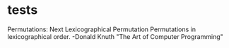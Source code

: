 # tests

Permutations: Next Lexicographical Permutation
Permutations in lexicographical order.
-Donald Knuth "The Art of Computer Programming"

